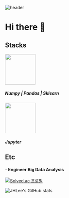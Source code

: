 ![header](https://capsule-render.vercel.app/api?type=wave&color=auto&height=300&section=header&text=SW%20Engineer&fontSize=90)
# Hi there 👋

<!--
**JI-Hoon/JI-Hoon** is a ✨ _special_ ✨ repository because its `README.md` (this file) appears on your GitHub profile.

Here are some ideas to get you started:

- 🔭 I’m currently working on ...
- 🌱 I’m currently learning ...
- 👯 I’m looking to collaborate on ...
- 🤔 I’m looking for help with ...
- 💬 Ask me about ...
- 📫 How to reach me: ...
- 😄 Pronouns: ...
- ⚡ Fun fact: ...
-->
## Stacks 

<img align='center' src="https://img.shields.io/badge/Python-3776AB?style=round&logo=Python&logoColor=white" width="100"/><div></div>
##### Numpy | Pandas | Sklearn
<img align='center' src="https://img.shields.io/badge/Jupyter-F37626?style=round&logo=Python&logoColor=white" width="100"/><div></div>
##### Jupyter
###
###
 
## Etc
#### - Engineer Big Data Analysis

[![Solved.ac 프로필](http://mazassumnida.wtf/api/v2/generate_badge?boj=legg0724)](https://solved.ac/legg0724) <div></div>

![JHLee's GitHub stats](https://github-readme-stats.vercel.app/api?username=JJI-Hoon&show_icons=true&theme=radical)
</div> 

